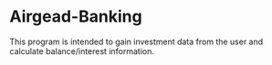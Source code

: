 # Airgead-Banking
This program is intended to gain investment data from the user and calculate balance/interest information.
